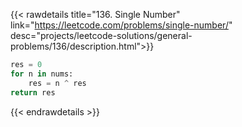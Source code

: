 {{< rawdetails title="136. Single Number" link="https://leetcode.com/problems/single-number/" 
	desc="projects/leetcode-solutions/general-problems/136/description.html">}}

```python
res = 0
for n in nums:
    res = n ^ res
return res
```

{{< endrawdetails >}}
